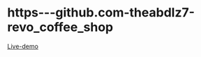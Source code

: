 # https---github.com-theabdlz7-revo_coffee_shop
<a href="https://github.com/theabdlz7/https---github.com-theabdlz7-revo_coffee_shop">Live-demo</a>

